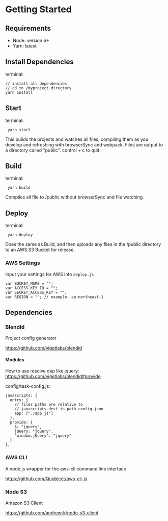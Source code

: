 # Getting Started

## Requirements
 - Node: version 6+
 - Yarn: latest

## Install Dependencies

terminal:
```
// install all dependencies
// cd to /myproject directory
yarn install
```

## Start
terminal:

```
 yarn start
```

This builds the projects and watches all files, compiling them as you develop and refreshing with browserSync and webpack. Files are output to a directory called
"public". control + c to quit.

## Build
terminal:

```
 yarn build
```

Compiles all file to /public without browserSync and file watching.

## Deploy
terminal:

```
 yarn deploy
```

Does the same as Build, and then uploads any files in the /public directory to an AWS S3 Bucket for release.

### AWS Settings
Input your settings for AWS into `deploy.js`

```
var BUCKET_NAME = "";
var ACCESS_KEY_ID = "";
var SECRET_ACCESS_KEY = "";
var REGION = ""; // example: ap-northeast-1
```

## Dependencies
### Blendid
Project config generator

https://github.com/vigetlabs/blendid

#### Modules
How to use resolve dep like jquery: https://github.com/vigetlabs/blendid#provide

config/task-config.js:
```
javascripts: {
  entry: {
    // files paths are relative to
    // javascripts.dest in path-config.json
    app: ["./app.js"]
  },
  provide: {
    $: "jquery",
    jQuery: "jquery",
    "window.jQuery": "jquery"
  }
},
```

### AWS CLI
A node.js wrapper for the aws-cli command line interface

https://github.com/Quobject/aws-cli-js

### Node S3
Amazon S3 Client

https://github.com/andrewrk/node-s3-client
